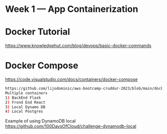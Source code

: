 # Week 1 — App Containerization

# Docker Tutorial
https://www.knowledgehut.com/blog/devops/basic-docker-commands

# Docker Compose
https://code.visualstudio.com/docs/containers/docker-compose

```sh
https://github.com/lijodominic/aws-bootcamp-cruddur-2023/blob/main/docker-compose.yml
Multiple containers
1) BackEnd Flask
2) Frond End React
3) Local Dynamo DB
4) Local Postgres
```

Example of using DynamoDB local
https://github.com/100DaysOfCloud/challenge-dynamodb-local


